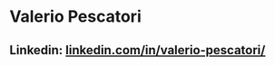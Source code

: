 # Valerio Pescatori 

## Linkedin: [linkedin.com/in/valerio-pescatori/](https://www.linkedin.com/in/valerio-pescatori/)

